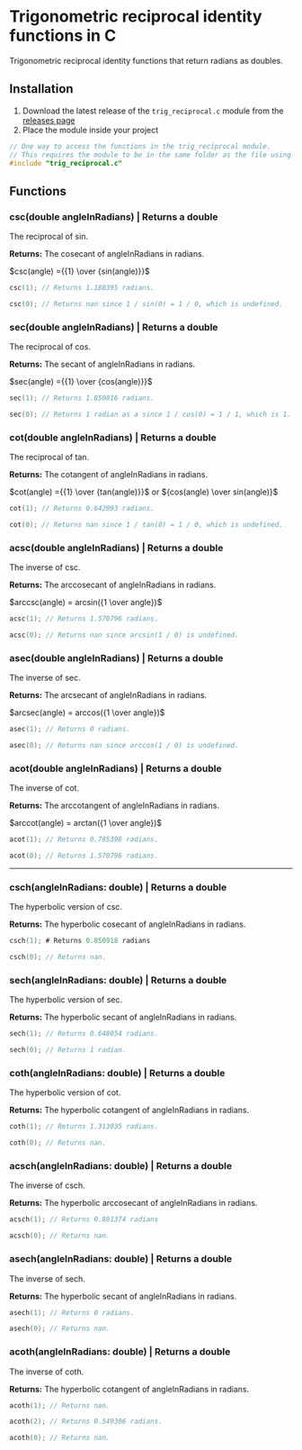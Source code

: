 # Trigonometric reciprocal identity functions in C

Trigonometric reciprocal identity functions that return radians as doubles.

## Installation

1. Download the latest release of the ```trig_reciprocal.c``` module from the [releases page](https://github.com/Synthird/trigonometric-reciprocal-identities/releases/latest)
2. Place the module inside your project

```C
// One way to access the functions in the trig_reciprocal module.
// This requires the module to be in the same folder as the file using this code.
#include "trig_reciprocal.c"
```

## Functions

### csc(double angleInRadians) | Returns a double

The reciprocal of sin.

**Returns:** The cosecant of angleInRadians in radians.

$csc(angle) ={{1} \over {sin(angle)}}$

```C
csc(1); // Returns 1.188395 radians.
```

```C
csc(0); // Returns nan since 1 / sin(0) = 1 / 0, which is undefined.
```

### sec(double angleInRadians) | Returns a double

The reciprocal of cos.

**Returns:** The secant of angleInRadians in radians.

$sec(angle) ={{1} \over {cos(angle)}}$

```C
sec(1); // Returns 1.850816 radians.
```

```C
sec(0); // Returns 1 radian as a since 1 / cos(0) = 1 / 1, which is 1.
```

### cot(double angleInRadians) | Returns a double

The reciprocal of tan.

**Returns:** The cotangent of angleInRadians in radians.

$cot(angle) ={{1} \over {tan(angle)}}$ or ${cos(angle) \over sin(angle)}$

```C
cot(1); // Returns 0.642093 radians.
```

```C
cot(0); // Returns nan since 1 / tan(0) = 1 / 0, which is undefined.
```

### acsc(double angleInRadians) | Returns a double

The inverse of csc.

**Returns:** The arccosecant of angleInRadians in radians.

$arccsc(angle) = arcsin({1 \over angle})$

```C
acsc(1); // Returns 1.570796 radians.
```

```C
acsc(0); // Returns nan since arcsin(1 / 0) is undefined.
```

### asec(double angleInRadians) | Returns a double

The inverse of sec.

**Returns:** The arcsecant of angleInRadians in radians.

$arcsec(angle) = arccos({1 \over angle})$

```C
asec(1); // Returns 0 radians.
```

```C
asec(0); // Returns nan since arccos(1 / 0) is undefined.
```

### acot(double angleInRadians) | Returns a double

The inverse of cot.

**Returns:** The arccotangent of angleInRadians in radians.

$arccot(angle) = arctan({1 \over angle})$

```C
acot(1); // Returns 0.785398 radians.
```

```C
acot(0); // Returns 1.570796 radians.
```

--------------------------------------------------------------------------------

### csch(angleInRadians: double) | Returns a double

The hyperbolic version of csc.

**Returns:** The hyperbolic cosecant of angleInRadians in radians.

```C
csch(1); # Returns 0.850918 radians
```

```C
csch(0); // Returns nan.
```

### sech(angleInRadians: double) | Returns a double

The hyperbolic version of sec.

**Returns:** The hyperbolic secant of angleInRadians in radians.

```C
sech(1); // Returns 0.648054 radians.
```

```C
sech(0); // Returns 1 radian.
```

### coth(angleInRadians: double) | Returns a double

The hyperbolic version of cot.

**Returns:** The hyperbolic cotangent of angleInRadians in radians.

```C
coth(1); // Returns 1.313035 radians.
```

```C
coth(0); // Returns nan.
```

### acsch(angleInRadians: double) | Returns a double

The inverse of csch.

**Returns:** The hyperbolic arccosecant of angleInRadians in radians.

```C
acsch(1); // Returns 0.881374 radians
```

```C
acsch(0); // Returns nan.
```

### asech(angleInRadians: double) | Returns a double

The inverse of sech.

**Returns:** The hyperbolic secant of angleInRadians in radians.

```C
asech(1); // Returns 0 radians.
```

```C
asech(0); // Returns nan.
```

### acoth(angleInRadians: double) | Returns a double

The inverse of coth.

**Returns:** The hyperbolic cotangent of angleInRadians in radians.

```C
acoth(1); // Returns nan.
```

```C
acoth(2); // Returns 0.549306 radians.
```

```C
acoth(0); // Returns nan.
```

